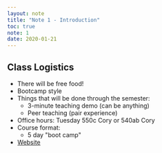 ```yaml
---
layout: note
title: "Note 1 - Introduction"
toc: true
note: 1
date: 2020-01-21
---
```


## Class Logistics
- There will be free food!
- Bootcamp style
- Things that will be done through the semester:
    - 3-minute teaching demo (can be anything)
    - Peer teaching (pair experience)
- Office hours: Tuesday 550c Cory or 540ab Cory
- Course format:
    - 5 day "boot camp"
- [Website](https://bcourses.berkeley.edu/courses/1490483)
